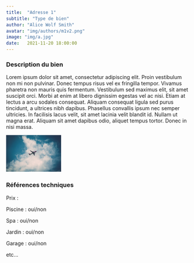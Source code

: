 ```yaml
---
title:  "Adresse 1"
subtitle: "Type de bien"
author: "Alice Wolf Smith"
avatar: "img/authors/m1v2.png"
image: "img/a.jpg"
date:   2021-11-20 18:00:00
---
```


### Description du bien
Lorem ipsum dolor sit amet, consectetur adipiscing elit. Proin vestibulum non mi non pulvinar. Donec tempus risus vel ex fringilla tempor. Vivamus pharetra non mauris quis fermentum. Vestibulum sed maximus elit, sit amet suscipit orci. Morbi at enim at libero dignissim egestas vel ac nisi. Etiam at lectus a arcu sodales consequat. Aliquam consequat ligula sed purus tincidunt, a ultrices nibh dapibus. Phasellus convallis ipsum nec semper ultricies. In facilisis lacus velit, sit amet lacinia velit blandit id. Nullam ut magna erat. Aliquam sit amet dapibus odio, aliquet tempus tortor. Donec in nisi massa.

<img src="img/a.jpg" alt="alt text" title="image Title" width="150"/>


### Références techniques
Prix : 

Piscine : oui/non

Spa : oui/non

Jardin : oui/non

Garage : oui/non

etc...
